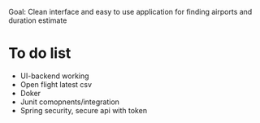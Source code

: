 Goal: Clean interface and easy to use application for finding airports and duration estimate

# To do list

 * UI-backend working
 * Open flight latest csv
 * Doker
 * Junit comopnents/integration
 * Spring security, secure api with token


